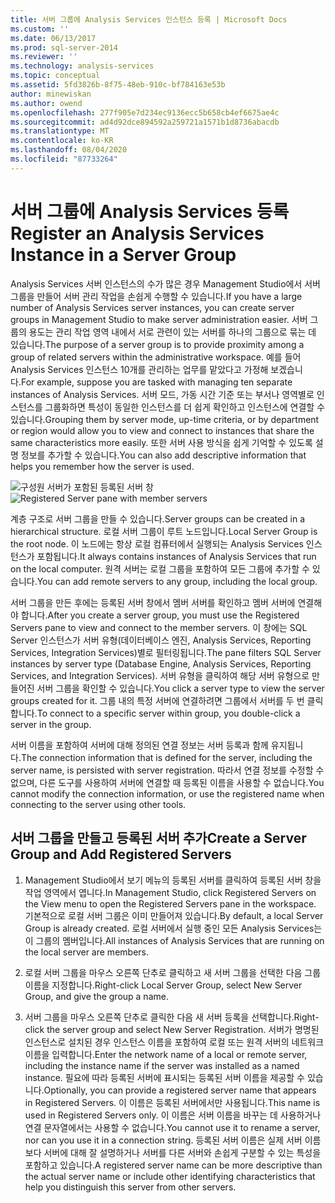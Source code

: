 ```yaml
---
title: 서버 그룹에 Analysis Services 인스턴스 등록 | Microsoft Docs
ms.custom: ''
ms.date: 06/13/2017
ms.prod: sql-server-2014
ms.reviewer: ''
ms.technology: analysis-services
ms.topic: conceptual
ms.assetid: 5fd3826b-8f75-48eb-910c-bf784163e53b
author: minewiskan
ms.author: owend
ms.openlocfilehash: 277f905e7d234ec9136ecc5b658cb4ef6675ae4c
ms.sourcegitcommit: ad4d92dce894592a259721a1571b1d8736abacdb
ms.translationtype: MT
ms.contentlocale: ko-KR
ms.lasthandoff: 08/04/2020
ms.locfileid: "87733264"
---
```

# <a name="register-an-analysis-services-instance-in-a-server-group"></a><span data-ttu-id="a1006-102">서버 그룹에 Analysis Services 등록</span><span class="sxs-lookup"><span data-stu-id="a1006-102">Register an Analysis Services Instance in a Server Group</span></span>
  <span data-ttu-id="a1006-103">Analysis Services 서버 인스턴스의 수가 많은 경우 Management Studio에서 서버 그룹을 만들어 서버 관리 작업을 손쉽게 수행할 수 있습니다.</span><span class="sxs-lookup"><span data-stu-id="a1006-103">If you have a large number of Analysis Services server instances, you can create server groups in Management Studio to make server administration easier.</span></span> <span data-ttu-id="a1006-104">서버 그룹의 용도는 관리 작업 영역 내에서 서로 관련이 있는 서버를 하나의 그룹으로 묶는 데 있습니다.</span><span class="sxs-lookup"><span data-stu-id="a1006-104">The purpose of a server group is to provide proximity among a group of related servers within the administrative workspace.</span></span> <span data-ttu-id="a1006-105">예를 들어 Analysis Services 인스턴스 10개를 관리하는 업무를 맡았다고 가정해 보겠습니다.</span><span class="sxs-lookup"><span data-stu-id="a1006-105">For example, suppose you are tasked with managing ten separate instances of Analysis Services.</span></span> <span data-ttu-id="a1006-106">서버 모드, 가동 시간 기준 또는 부서나 영역별로 인스턴스를 그룹화하면 특성이 동일한 인스턴스를 더 쉽게 확인하고 인스턴스에 연결할 수 있습니다.</span><span class="sxs-lookup"><span data-stu-id="a1006-106">Grouping them by server mode, up-time criteria, or by department or region would allow you to view and connect to instances that share the same characteristics more easily.</span></span> <span data-ttu-id="a1006-107">또한 서버 사용 방식을 쉽게 기억할 수 있도록 설명 정보를 추가할 수 있습니다.</span><span class="sxs-lookup"><span data-stu-id="a1006-107">You can also add descriptive information that helps you remember how the server is used.</span></span>

 <span data-ttu-id="a1006-108">![구성원 서버가 포함된 등록된 서버 창](../media/ssas-ssms-registerserver.gif "구성원 서버가 포함된 등록된 서버 창")</span><span class="sxs-lookup"><span data-stu-id="a1006-108">![Registered Server pane with member servers](../media/ssas-ssms-registerserver.gif "Registered Server pane with member servers")</span></span>

 <span data-ttu-id="a1006-109">계층 구조로 서버 그룹을 만들 수 있습니다.</span><span class="sxs-lookup"><span data-stu-id="a1006-109">Server groups can be created in a hierarchical structure.</span></span> <span data-ttu-id="a1006-110">로컬 서버 그룹이 루트 노드입니다.</span><span class="sxs-lookup"><span data-stu-id="a1006-110">Local Server Group is the root node.</span></span> <span data-ttu-id="a1006-111">이 노드에는 항상 로컬 컴퓨터에서 실행되는 Analysis Services 인스턴스가 포함됩니다.</span><span class="sxs-lookup"><span data-stu-id="a1006-111">It always contains instances of Analysis Services that run on the local computer.</span></span> <span data-ttu-id="a1006-112">원격 서버는 로컬 그룹을 포함하여 모든 그룹에 추가할 수 있습니다.</span><span class="sxs-lookup"><span data-stu-id="a1006-112">You can add remote servers to any group, including the local group.</span></span>

 <span data-ttu-id="a1006-113">서버 그룹을 만든 후에는 등록된 서버 창에서 멤버 서버를 확인하고 멤버 서버에 연결해야 합니다.</span><span class="sxs-lookup"><span data-stu-id="a1006-113">After you create a server group, you must use the Registered Servers pane to view and connect to the member servers.</span></span> <span data-ttu-id="a1006-114">이 창에는 SQL Server 인스턴스가 서버 유형(데이터베이스 엔진, Analysis Services, Reporting Services, Integration Services)별로 필터링됩니다.</span><span class="sxs-lookup"><span data-stu-id="a1006-114">The pane filters SQL Server instances by server type (Database Engine, Analysis Services, Reporting Services, and Integration Services).</span></span> <span data-ttu-id="a1006-115">서버 유형을 클릭하여 해당 서버 유형으로 만들어진 서버 그룹을 확인할 수 있습니다.</span><span class="sxs-lookup"><span data-stu-id="a1006-115">You click a server type to view the server groups created for it.</span></span> <span data-ttu-id="a1006-116">그룹 내의 특정 서버에 연결하려면 그룹에서 서버를 두 번 클릭합니다.</span><span class="sxs-lookup"><span data-stu-id="a1006-116">To connect to a specific server within group, you double-click a server in the group.</span></span>

 <span data-ttu-id="a1006-117">서버 이름을 포함하여 서버에 대해 정의된 연결 정보는 서버 등록과 함께 유지됩니다.</span><span class="sxs-lookup"><span data-stu-id="a1006-117">The connection information that is defined for the server, including the server name, is persisted with server registration.</span></span> <span data-ttu-id="a1006-118">따라서 연결 정보를 수정할 수 없으며, 다른 도구를 사용하여 서버에 연결할 때 등록된 이름을 사용할 수 없습니다.</span><span class="sxs-lookup"><span data-stu-id="a1006-118">You cannot modify the connection information, or use the registered name when connecting to the server using other tools.</span></span>

## <a name="create-a-server-group-and-add-registered-servers"></a><span data-ttu-id="a1006-119">서버 그룹을 만들고 등록된 서버 추가</span><span class="sxs-lookup"><span data-stu-id="a1006-119">Create a Server Group and Add Registered Servers</span></span>

1.  <span data-ttu-id="a1006-120">Management Studio에서 보기 메뉴의 등록된 서버를 클릭하여 등록된 서버 창을 작업 영역에서 엽니다.</span><span class="sxs-lookup"><span data-stu-id="a1006-120">In Management Studio, click Registered Servers on the View menu to open the Registered Servers pane in the workspace.</span></span> <span data-ttu-id="a1006-121">기본적으로 로컬 서버 그룹은 이미 만들어져 있습니다.</span><span class="sxs-lookup"><span data-stu-id="a1006-121">By default, a local Server Group is already created.</span></span> <span data-ttu-id="a1006-122">로컬 서버에서 실행 중인 모든 Analysis Services는 이 그룹의 멤버입니다.</span><span class="sxs-lookup"><span data-stu-id="a1006-122">All instances of Analysis Services that are running on the local server are members.</span></span>

2.  <span data-ttu-id="a1006-123">로컬 서버 그룹을 마우스 오른쪽 단추로 클릭하고 새 서버 그룹을 선택한 다음 그룹 이름을 지정합니다.</span><span class="sxs-lookup"><span data-stu-id="a1006-123">Right-click Local Server Group, select New Server Group, and give the group a name.</span></span>

3.  <span data-ttu-id="a1006-124">서버 그룹을 마우스 오른쪽 단추로 클릭한 다음 새 서버 등록을 선택합니다.</span><span class="sxs-lookup"><span data-stu-id="a1006-124">Right-click the server group and select New Server Registration.</span></span> <span data-ttu-id="a1006-125">서버가 명명된 인스턴스로 설치된 경우 인스턴스 이름을 포함하여 로컬 또는 원격 서버의 네트워크 이름을 입력합니다.</span><span class="sxs-lookup"><span data-stu-id="a1006-125">Enter the network name of a local or remote server, including the instance name if the server was installed as a named instance.</span></span> <span data-ttu-id="a1006-126">필요에 따라 등록된 서버에 표시되는 등록된 서버 이름을 제공할 수 있습니다.</span><span class="sxs-lookup"><span data-stu-id="a1006-126">Optionally, you can provide a registered server name that appears in Registered Servers.</span></span> <span data-ttu-id="a1006-127">이 이름은 등록된 서버에서만 사용됩니다.</span><span class="sxs-lookup"><span data-stu-id="a1006-127">This name is used in Registered Servers only.</span></span> <span data-ttu-id="a1006-128">이 이름은 서버 이름을 바꾸는 데 사용하거나 연결 문자열에서는 사용할 수 없습니다.</span><span class="sxs-lookup"><span data-stu-id="a1006-128">You cannot use it to rename a server, nor can you use it in a connection string.</span></span> <span data-ttu-id="a1006-129">등록된 서버 이름은 실제 서버 이름보다 서버에 대해 잘 설명하거나 서버를 다른 서버와 손쉽게 구분할 수 있는 특성을 포함하고 있습니다.</span><span class="sxs-lookup"><span data-stu-id="a1006-129">A registered server name can be more descriptive than the actual server name or include other identifying characteristics that help you distinguish this server from other servers.</span></span>


